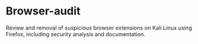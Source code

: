 # Browser-audit
Review and removal of suspicious browser extensions on Kali Linux using Firefox, including security analysis and documentation.

